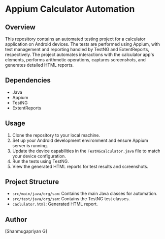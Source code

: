 # Appium Calculator Automation

## Overview
This repository contains an automated testing project for a calculator application on Android devices. The tests are performed using Appium, with test management and reporting handled by TestNG and ExtentReports, respectively. The project automates interactions with the calculator app's elements, performs arithmetic operations, captures screenshots, and generates detailed HTML reports.

## Dependencies
- Java
- Appium
- TestNG
- ExtentReports

## Usage
1. Clone the repository to your local machine.
2. Set up your Android development environment and ensure Appium server is running.
3. Update the device capabilities in the `TestNGcalculator.java` file to match your device configuration.
4. Run the tests using TestNG.
5. View the generated HTML reports for test results and screenshots.

## Project Structure
- `src/main/java/org/sam`: Contains the main Java classes for automation.
- `src/test/java/org/sam`: Contains the TestNG test classes.
- `caclulator.html`: Generated HTML report.

## Author
[Shanmugapriyan G]

